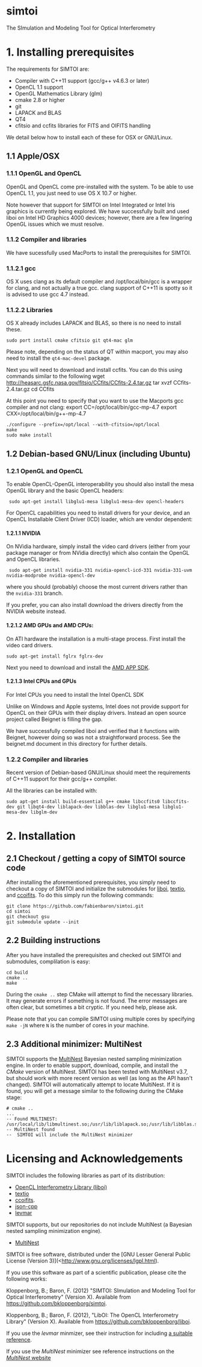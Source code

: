 simtoi
======

The SImulation and Modeling Tool for Optical Interferometry

# 1. Installing prerequisites

The requirements for SIMTOI are:

* Compiler with C++11 support (gcc/g++ v4.6.3 or later)
* OpenCL 1.1 support
* OpenGL Mathematics Library (glm)
* cmake 2.8 or higher
* git
* LAPACK and BLAS
* QT4
* cfitsio and ccfits libraries for FITS and OIFITS handling

We detail below how to install each of these for OSX or GNU/Linux.

## 1.1 Apple/OSX

### 1.1.1 OpenGL and OpenCL

OpenGL and OpenCL come pre-installed with the system.
To be able to use OpenCL 1.1, you just need to use OS X 10.7 or higher.

Note however that support for SIMTOI on Intel Integrated or Intel Iris
graphics is currently being explored. We have successfully built and
used liboi on Intel HD Graphics 4000 devices; however, there are a few
lingering OpenGL issues which we must resolve.

### 1.1.2 Compiler and libraries

We have sucessfully used MacPorts to install the prerequisites for SIMTOI. 

### 1.1.2.1 gcc

OS X uses clang as its default compiler and /opt/local/bin/gcc is a
wrapper for clang, and not actually a true gcc. clang support of C++11
is spotty so it is advised to use gcc 4.7 instead.

### 1.1.2.2 Libraries

OS X already includes LAPACK and BLAS, so there is no need to install these.

    sudo port install cmake cfitsio git qt4-mac glm

Please note, depending on the status of QT within macport, you may also need 
to install the `qt4-mac-devel` package.

Next you will need to download and install ccfits. You can do this using commands similar to the following
    wget http://heasarc.gsfc.nasa.gov/fitsio/CCfits/CCfits-2.4.tar.gz
    tar xvzf CCfits-2.4.tar.gz
    cd CCfits

At this point you need to specify that you want to use the Macports gcc compiler and not clang:
export CC=/opt/local/bin/gcc-mp-4.7
export CXX=/opt/local/bin/g++-mp-4.7

    ./configure --prefix=/opt/local --with-cfitsio=/opt/local
    make
    sudo make install


## 1.2 Debian-based GNU/Linux (including Ubuntu)

### 1.2.1 OpenGL and OpenCL

To enable OpenCL-OpenGL interoperability you should also install the
mesa OpenGL library and the basic OpenCL headers:

     sudo apt-get install libglu1-mesa libglu1-mesa-dev opencl-headers

For OpenCL capabilities you need to install drivers for your device,
and an OpenCL Installable Client Driver (ICD) loader, which are vendor
dependent:

#### 1.2.1.1 NVIDIA

On NVidia hardware, simply install the video card drivers (either from your
package manager or from NVidia directly) which also contain the OpenGL and OpenCL libraries.

     sudo apt-get install nvidia-331 nvidia-opencl-icd-331 nvidia-331-uvm nvidia-modprobe nvidia-opencl-dev 

where you should (probably) choose the most current drivers rather than the 
`nvidia-331` branch. 

If you prefer, you can also install download the drivers directly from the NVIDIA website instead.

#### 1.2.1.2 AMD GPUs and AMD CPUs:

On ATI hardware the installation is a multi-stage process. First install
the video card drivers.

    sudo apt-get install fglrx fglrx-dev

Next you need to download and install the 
[AMD APP SDK](http://developer.amd.com/tools/heterogeneous-computing/amd-accelerated-parallel-processing-app-sdk/).

#### 1.2.1.3 Intel CPUs and GPUs

For Intel CPUs you need to install the Intel OpenCL SDK

Unlike on Windows and Apple systems, Intel does not provide support
for OpenCL on their GPUs with their display drivers. Instead an open
source project called Beignet is filling the gap.

We have successfully compiled liboi and verified that it functions
with Beignet, however doing so was not a straightforward process. See
the beignet.md document in this directory for further details.

### 1.2.2 Compiler and libraries

Recent version of Debian-based GNU/Linux should meet the requirements of C++11
support for their gcc/g++ compiler.

All the libraries can be installed with:

    sudo apt-get install build-essential g++ cmake libccfits0 libccfits-dev git libqt4-dev liblapack-dev libblas-dev libglu1-mesa libglu1-mesa-dev libglm-dev

# 2. Installation

## 2.1 Checkout / getting a copy of SIMTOI source code

After installing the aforementioned prerequisites, you simply need to checkout
a copy of SIMTOI and initialize the submodules for [liboi](https://github.com/bkloppenborg/liboi),
 [textio](https://github.com/bkloppenborg/textio), and [ccoifits](https://github.com/bkloppenborg/ccoifits).
To do this simply run the following commands:

    git clone https://github.com/fabienbaron/simtoi.git
    cd simtoi
    git checkout gsu
    git submodule update --init

## 2.2 Building instructions

After you have installed the prerequisites and checked out SIMTOI and submodules, complilation
is easy:

    cd build
    cmake ..
    make

During the `cmake ..` step CMake will attempt to find the necessary libraries.
It may generate errors if something is not found. The error messages are often
clear, but sometimes a bit cryptic. If you need help, please ask.

Please note that you can compile SIMTOI using multiple cores by specifying
`make -jN` where `N` is the number of cores in your machine.

## 2.3 Additional minimizer: MultiNest

SIMTOI supports the [MultiNest](http://ccpforge.cse.rl.ac.uk/gf/project/multinest/)
Bayesian nested sampling minimization engine. In order to enable support,
download, compile, and install the *CMake* version of MultiNest.
SIMTOI has been tested with MultiNest v3.7, but should work with more
recent version as well (as long as the API hasn't changed). SIMTOI will 
automatically attempt to locate MultiNest. If it is found, you will get a 
message similar to the following during the CMake stage:

    # cmake ..
    ...
    -- Found MULTINEST: /usr/local/lib/libmultinest.so;/usr/lib/liblapack.so;/usr/lib/libblas.so 
    -- MultiNest found
    --  SIMTOI will include the MultiNest minimizer


# Licensing and Acknowledgements


SIMTOI includes the following libraries as part of its distribution:
* [OpenCL Interferometry Library (liboi)](https://github.com/bkloppenborg/liboi)
* [textio](https://github.com/bkloppenborg/textio)
* [ccoifits](https://github.com/bkloppenborg/ccoifits).
* [json-cpp](http://sourceforge.net/projects/jsoncpp/)
* [levmar](http://www.ics.forth.gr/~lourakis/levmar/)

SIMTOI supports, but our repositories do not include MultiNest (a Bayesian nested
sampling minimization engine).
* [MultiNest](http://ccpforge.cse.rl.ac.uk/gf/project/multinest/)

SIMTOI is free software, distributed under the [GNU Lesser General Public License (Version 3)](<http://www.gnu.org/licenses/lgpl.html). 

If you use this software as part of a scientific publication, please cite the following works:

Kloppenborg, B.; Baron, F. (2012) "SIMTOI: SImulation and Modeling Tool for Optical Interferometry" (Version X).  Available from  <https://github.com/bkloppenborg/simtoi>.

Kloppenborg, B.; Baron, F. (2012), "LibOI: The OpenCL Interferometry Library"
(Version X). Available from  <https://github.com/bkloppenborg/liboi>.

If you use the _levmar_ minmizer, see their instruction for including [a suitable reference](http://www.ics.forth.gr/~lourakis/levmar/bibentry.html).

If you use the _MultiNest_ minimizer see reference instructions on the [_MultiNest_ website](http://ccpforge.cse.rl.ac.uk/gf/project/multinest/)

